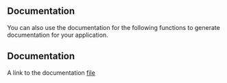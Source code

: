 ## Documentation

You can also use the documentation for the following functions to generate documentation for your application.

## Documentation
 A link to the documentation [file](https://github.com/)

